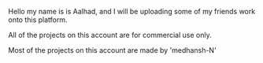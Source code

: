 Hello my name is is Aalhad, and I will be uploading some of my friends work onto this platform.

All of the projects on this account are for commercial use only.

Most of the projects on this account are made by 'medhansh-N'
